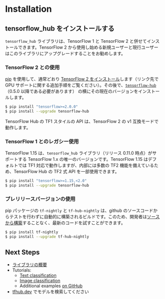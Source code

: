 <!--* freshness: { owner: 'wgierke' reviewed: '2021-03-09' } *-->

# Installation

## tensorflow_hub をインストールする

`tensorflow_hub` ライブラリは、TensorFlow 1 と TensorFlow 2 と併せてインストールできます。TensorFlow 2 から使用し始める新規ユーザーと現行ユーザーはこのライブラリにアップグレードすることをお勧めします。

### TensorFlow 2 との使用

[pip](https://pip.pypa.io/) を使用して、通常どおり [TensorFlow 2 をインストール](https://www.tensorflow.org/install)します（リンク先で GPU サポートに関する追加手順をご覧ください）。その後で、[`tensorflow-hub`](https://pypi.org/project/tensorflow-hub/)（0.5.0 以降である必要があります） の横にその現在のバージョンをインストールします。

```bash
$ pip install "tensorflow>=2.0.0"
$ pip install --upgrade tensorflow-hub
```

TensorFlow Hub の TF1 スタイルの API は、TensorFlow 2 の v1 互換モードで動作します。

### TensorFlow 1 とのレガシー使用

TensorFlow 1.15 は、`tensorflow_hub` ライブラリ（リリース 0.11.0 時点）がサポートする TensorFlow 1.x の唯一のバージョンです。TensorFlow 1.15 はデフォルトでは TF1 対応で動作しますが、内部には多数の TF2 機能を備えているため、TensorFlow Hub の TF2 式 API を一部使用できます。

```bash
$ pip install "tensorflow>=1.15,<2.0"
$ pip install --upgrade tensorflow-hub
```

### プレリリースバージョンの使用

pip パッケージの `tf-nightly` と `tf-hub-nightly` は、github のソースコードからテストを行わずに自動的に構築されるビルドです。このため、開発者は[ソースから構築](build_from_source.md)することなく、最新のコードを試すことができます。

```bash
$ pip install tf-nightly
$ pip install --upgrade tf-hub-nightly
```

## Next Steps

- [ライブラリの概要](https://gitlocalize.com/repo/4592/ja/site/en-snapshot/hub/lib_overview.md)
- Tutorials:
    - [Text classification](https://github.com/tensorflow/hub/blob/master/examples/colab/tf2_text_classification.ipynb)
    - [Image classification](https://github.com/tensorflow/hub/blob/master/examples/colab/tf2_image_retraining.ipynb)
    - Additional examples [on GitHub](https://github.com/tensorflow/hub/blob/master/examples/README.md)
- [tfhub.dev](https://tfhub.dev) でモデルを検索してください
